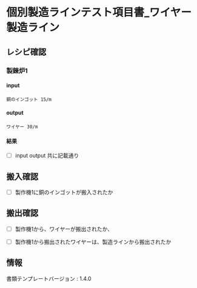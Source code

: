 # 個別製造ラインテスト項目書_ワイヤー製造ライン

## レシピ確認

### 製錬炉1
#### input
    銅のインゴット 15/m
#### output
    ワイヤー 30/m
#### 結果
- [ ] input output 共に記載通り

## 搬入確認
- [ ] 製作機1に銅のインゴットが搬入されたか

## 搬出確認
- [ ] 製作機1から、ワイヤーが搬出されたか、
- [ ] 製作機1から搬出されたワイヤーは、製造ラインから搬出されたか


## 情報
書類テンプレートバージョン : 1.4.0
